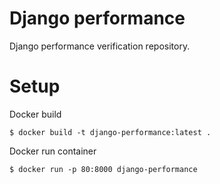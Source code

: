 # Django performance
Django performance verification repository.

# Setup
Docker build 
```
$ docker build -t django-performance:latest .
```

Docker run container
```
$ docker run -p 80:8000 django-performance
```
